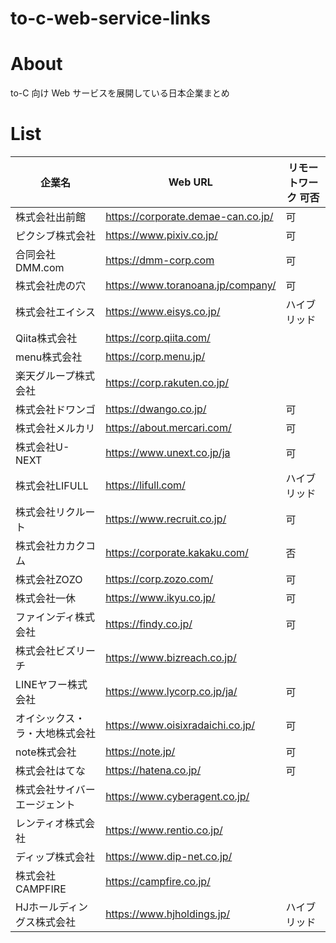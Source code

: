 # to-c-web-service-links

# About

to-C 向け Web サービスを展開している日本企業まとめ



# List

| 企業名                         | Web URL                            | リモートワーク 可否 |
| ------------------------------ | ---------------------------------- | ------------------- |
| 株式会社出前館                 | https://corporate.demae-can.co.jp/ | 可                  |
| ピクシブ株式会社               | https://www.pixiv.co.jp/           | 可                  |
| 合同会社DMM.com                | https://dmm-corp.com               | 可                  |
| 株式会社虎の穴                 | https://www.toranoana.jp/company/  | 可                  |
| 株式会社エイシス               | https://www.eisys.co.jp/           | ハイブリッド        |
| Qiita株式会社                  | https://corp.qiita.com/            |                     |
| menu株式会社                   | https://corp.menu.jp/              |                     |
| 楽天グループ株式会社           | https://corp.rakuten.co.jp/        |                     |
| 株式会社ドワンゴ               | https://dwango.co.jp/              | 可                  |
| 株式会社メルカリ               | https://about.mercari.com/         | 可                  |
| 株式会社U-NEXT                 | https://www.unext.co.jp/ja         | 可                  |
| 株式会社LIFULL                 | https://lifull.com/                | ハイブリッド        |
| 株式会社リクルート             | https://www.recruit.co.jp/         | 可                  |
| 株式会社カカクコム             | https://corporate.kakaku.com/      | 否                  |
| 株式会社ZOZO                   | https://corp.zozo.com/             | 可                  |
| 株式会社一休                   | https://www.ikyu.co.jp/            | 可                  |
| ファインディ株式会社           | https://findy.co.jp/               | 可                  |
| 株式会社ビズリーチ             | https://www.bizreach.co.jp/        |                     |
| LINEヤフー株式会社             | https://www.lycorp.co.jp/ja/       | 可                  |
| オイシックス・ラ・大地株式会社 | https://www.oisixradaichi.co.jp/   | 可                  |
| note株式会社                   | https://note.jp/                   | 可                  |
| 株式会社はてな                 | https://hatena.co.jp/              | 可                  |
| 株式会社サイバーエージェント   | https://www.cyberagent.co.jp/      |                     |
| レンティオ株式会社             | https://www.rentio.co.jp/          |                     |
| ディップ株式会社               | https://www.dip-net.co.jp/         |                     |
| 株式会社CAMPFIRE               | https://campfire.co.jp/            |                     |
| HJホールディングス株式会社     | https://www.hjholdings.jp/         | ハイブリッド        |